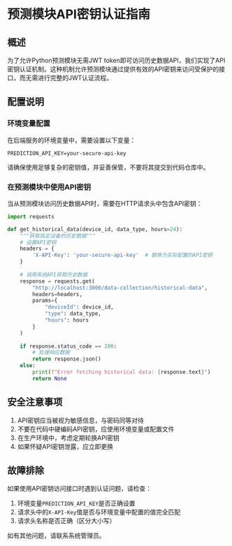 # 预测模块API密钥认证指南

## 概述

为了允许Python预测模块无需JWT token即可访问历史数据API，我们实现了API密钥认证机制。这种机制允许预测模块通过提供有效的API密钥来访问受保护的接口，而无需进行完整的JWT认证流程。

## 配置说明

### 环境变量配置

在后端服务的环境变量中，需要设置以下变量：

```
PREDICTION_API_KEY=your-secure-api-key
```

请确保使用足够复杂的密钥值，并妥善保管，不要将其提交到代码仓库中。

### 在预测模块中使用API密钥

当从预测模块访问历史数据API时，需要在HTTP请求头中包含API密钥：

```python
import requests

def get_historical_data(device_id, data_type, hours=24):
    """获取指定设备的历史数据"""
    # 设置API密钥
    headers = {
        'X-API-Key': 'your-secure-api-key'  # 替换为实际配置的API密钥
    }
    
    # 调用系统API获取历史数据
    response = requests.get(
        "http://localhost:3000/data-collection/historical-data",
        headers=headers,
        params={
            "deviceId": device_id,
            "type": data_type,
            "hours": hours
        }
    )
    
    if response.status_code == 200:
        # 处理响应数据
        return response.json()
    else:
        print(f"Error fetching historical data: {response.text}")
        return None
```

## 安全注意事项

1. API密钥应当被视为敏感信息，与密码同等对待
2. 不要在代码中硬编码API密钥，应使用环境变量或配置文件
3. 在生产环境中，考虑定期轮换API密钥
4. 如果怀疑API密钥泄露，应立即更换

## 故障排除

如果使用API密钥访问接口时遇到认证问题，请检查：

1. 环境变量`PREDICTION_API_KEY`是否正确设置
2. 请求头中的`X-API-Key`值是否与环境变量中配置的值完全匹配
3. 请求头名称是否正确（区分大小写）

如有其他问题，请联系系统管理员。